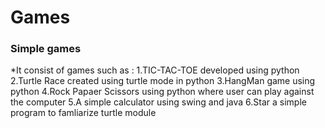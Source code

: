 # Games

### Simple games
*It consist of games such as :
  1.TIC-TAC-TOE developed using python 
  2.Turtle Race created using turtle mode in python
  3.HangMan game using python
  4.Rock Papaer Scissors using python where user can play against the computer
  5.A simple calculator using swing and java
  6.Star a simple program to famliarize turtle module
